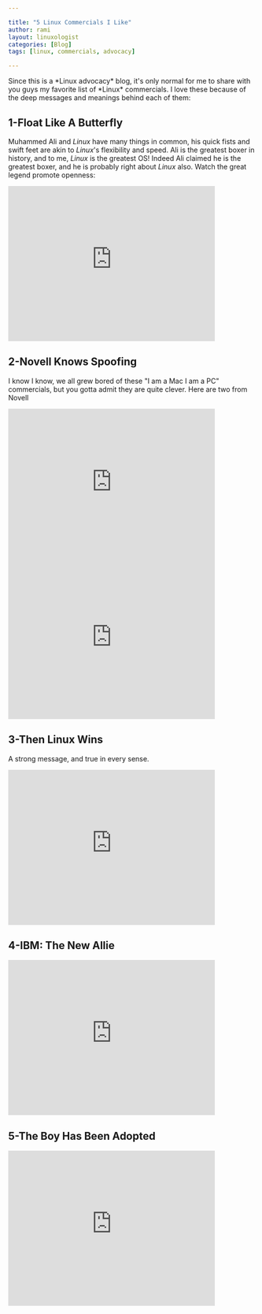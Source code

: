 ```yaml
---

title: "5 Linux Commercials I Like"
author: rami
layout: linuxologist
categories: [Blog]
tags: [linux, commercials, advocacy]

---
```


Since this is a \*Linux advocacy\* blog, it's only normal for me to share with you guys my favorite list of \*Linux\* commercials. I love these because of the deep messages and meanings behind each of them:
## 1-Float Like A Butterfly

Muhammed Ali and *Linux* have many things in common, his quick fists and swift feet are akin to *Linux*'s flexibility and speed. Ali is the greatest boxer in history, and to me, *Linux* is the greatest OS! Indeed Ali claimed he is the greatest boxer, and he is probably right about *Linux* also. Watch the great legend promote openness:

<iframe width="420" height="315" src="https://www.youtube-nocookie.com/embed/BesI6NEPWlM?rel=0&amp;controls=0&amp;showinfo=0" frameborder="0" allowfullscreen></iframe>

## 2-Novell Knows Spoofing
I know I know, we all grew bored of these "I am a Mac I am a PC" commercials, but you gotta admit they are quite clever. Here are two from Novell

<iframe width="420" height="315" src="https://www.youtube-nocookie.com/embed/rtp5gNhBZgo?rel=0&amp;controls=0&amp;showinfo=0" frameborder="0" allowfullscreen></iframe>

<iframe width="420" height="315" src="https://www.youtube-nocookie.com/embed/7eTguZ5OzJ4?rel=0&amp;controls=0&amp;showinfo=0" frameborder="0" allowfullscreen></iframe>

## 3-Then Linux Wins
A strong message, and true in every sense.

<iframe width="420" height="315" src="https://www.youtube-nocookie.com/embed/HSeImqbV30s?rel=0&amp;controls=0&amp;showinfo=0" frameborder="0" allowfullscreen></iframe>

## 4-IBM: The New Allie

<iframe width="420" height="315" src="https://www.youtube-nocookie.com/embed/KwEWxpOWOok?rel=0&amp;controls=0&amp;showinfo=0" frameborder="0" allowfullscreen></iframe>

## 5-The Boy Has Been Adopted
<iframe width="420" height="315" src="https://www.youtube-nocookie.com/embed/RJ3eq_lKHFk?rel=0&amp;controls=0&amp;showinfo=0" frameborder="0" allowfullscreen></iframe>
